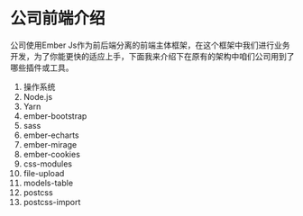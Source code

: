 # 公司前端介绍

公司使用Ember Js作为前后端分离的前端主体框架，在这个框架中我们进行业务开发，为了你能更快的适应上手，下面我来介绍下在原有的架构中咱们公司用到了哪些插件或工具。

1. 操作系统
2. Node.js
3. Yarn
4. ember-bootstrap
5. sass
6. ember-echarts
7. ember-mirage
8. ember-cookies
9. css-modules
10. file-upload
11. models-table
12. postcss
13. postcss-import

